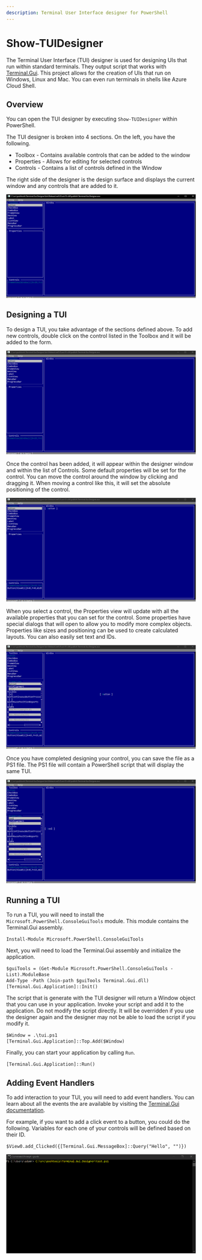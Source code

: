 ```yaml
---
description: Terminal User Interface designer for PowerShell
---
```


# Show-TUIDesigner

The Terminal User Interface (TUI) designer is used for designing UIs that run within standard terminals. They output script that works with [Terminal.Gui](https://github.com/migueldeicaza/gui.cs). This project allows for the creation of UIs that run on Windows, Linux and Mac. You can even run terminals in shells like Azure Cloud Shell.&#x20;

## Overview

You can open the TUI designer by executing `Show-TUIDesigner` within PowerShell.

The TUI designer is broken into 4 sections. On the left, you have the following.

* Toolbox - Contains available controls that can be added to the window
* Properties - Allows for editing for selected controls&#x20;
* Controls - Contains a list of controls defined in the Window

The right side of the designer is the design surface and displays the current window and any controls that are added to it.&#x20;

![](<../../.gitbook/assets/image (62).png>)

## Designing a TUI

To design a TUI, you take advantage of the sections defined above. To add new controls, double click on the control listed in the Toolbox and it will be added to the form.&#x20;

![Adding a control](../../.gitbook/assets/addcontrol.gif)

Once the control has been added, it will appear within the designer window and within the list of Controls. Some default properties will be set for the control. You can move the control around the window by clicking and dragging it. When moving a control like this, it will set the absolute positioning of the control.&#x20;

![Moving a control](../../.gitbook/assets/drag.gif)

When you select a control, the Properties view will update with all the available properties that you can set for the control. Some properties have special dialogs that will open to allow you to modify more complex objects. Properties like sizes and positioning can be used to create calculated layouts. You can also easily set text and IDs.&#x20;

![Setting Properties](<../../.gitbook/assets/properties (1).gif>)

Once you have completed designing your control, you can save the file as a PS1 file. The PS1 file will contain a PowerShell script that will display the same TUI.&#x20;

![Save a TUI](../../.gitbook/assets/save.gif)

## Running a TUI

To run a TUI, you will need to install the `Microsoft.PowerShell.ConsoleGuiTools` module. This module contains the Terminal.Gui assembly.&#x20;

```
Install-Module Microsoft.PowerShell.ConsoleGuiTools
```

Next, you will need to load the Terminal.Gui assembly and initialize the application.

```
$guiTools = (Get-Module Microsoft.PowerShell.ConsoleGuiTools -List).ModuleBase
Add-Type -Path (Join-path $guiTools Terminal.Gui.dll)
[Terminal.Gui.Application]::Init()
```

The script that is generate with the TUI designer will return a Window object that you can use in your application. Invoke your script and add it to the application. Do not modify the script directly. It will be overridden if you use the designer again and the designer may not be able to load the script if you modify it.&#x20;

```
$Window = .\tui.ps1
[Terminal.Gui.Application]::Top.Add($Window)
```

Finally, you can start your application by calling `Run`.

```
[Terminal.Gui.Application]::Run()
```

## Adding Event Handlers

To add interaction to your TUI, you will need to add event handlers. You can learn about all the events the are available by visiting the [Terminal.Gui documentation](https://migueldeicaza.github.io/gui.cs/api/Terminal.Gui/Terminal.Gui.Button.html).&#x20;

For example, if you want to add a click event to a button, you could do the following. Variables for each one of your controls will be defined based on their ID.&#x20;

```
$View0.add_Clicked({[Terminal.Gui.MessageBox]::Query("Hello", "")})
```

![Event Handlers](../../.gitbook/assets/run.gif)
